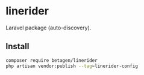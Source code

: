 # linerider

Laravel package (auto-discovery).  
## Install
```bash
composer require betagen/linerider
php artisan vendor:publish --tag=linerider-config
